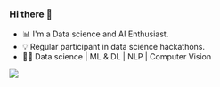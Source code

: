 ### Hi there 👋


- 📊 I'm a Data science and AI Enthusiast. 
- 💡 Regular participant in data science hackathons. 
- 👨‍💻 Data science | ML & DL | NLP | Computer Vision


![](https://github-profile-summary-cards.vercel.app/api/cards/profile-details?username=balamurugan1603&theme=monokai)
